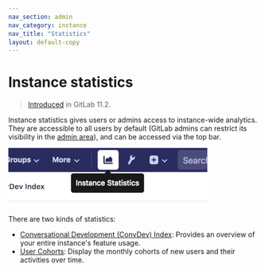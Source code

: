 ```yaml
---
nav_section: admin
nav_category: instance
nav_title: "Statistics"
layout: default-copy
---
```


# Instance statistics

> [Introduced](https://gitlab.com/gitlab-org/gitlab-ce/issues/41416)
in GitLab 11.2.

Instance statistics gives users or admins access to instance-wide analytics.
They are accessible to all users by default (GitLab admins can restrict its
visibility in the [admin area](../admin_area/settings/usage_statistics.md)),
and can be accessed via the top bar.

![Instance Statistics button](img/instance_statistics_button.png)

There are two kinds of statistics:

- [Conversational Development (ConvDev) Index](convdev.md): Provides an overview of your entire instance's feature usage.
- [User Cohorts](user_cohorts.md): Display the monthly cohorts of new users and their activities over time.
